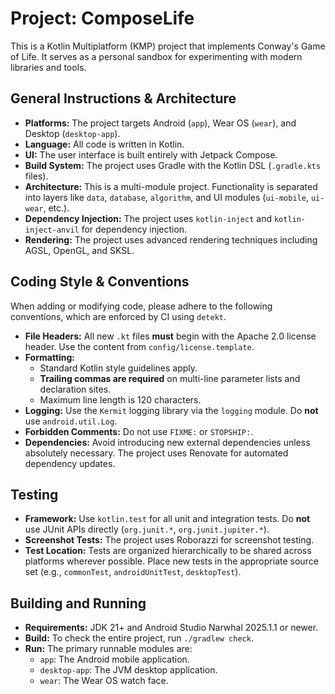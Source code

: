 # Project: ComposeLife

This is a Kotlin Multiplatform (KMP) project that implements Conway's Game of Life. It serves as a personal sandbox for experimenting with modern libraries and tools.

## General Instructions & Architecture

- **Platforms:** The project targets Android (`app`), Wear OS (`wear`), and Desktop (`desktop-app`).
- **Language:** All code is written in Kotlin.
- **UI:** The user interface is built entirely with Jetpack Compose.
- **Build System:** The project uses Gradle with the Kotlin DSL (`.gradle.kts` files).
- **Architecture:** This is a multi-module project. Functionality is separated into layers like `data`, `database`, `algorithm`, and UI modules (`ui-mobile`, `ui-wear`, etc.).
- **Dependency Injection:** The project uses `kotlin-inject` and `kotlin-inject-anvil` for dependency injection.
- **Rendering:** The project uses advanced rendering techniques including AGSL, OpenGL, and SKSL.

## Coding Style & Conventions

When adding or modifying code, please adhere to the following conventions, which are enforced by CI using `detekt`.

- **File Headers:** All new `.kt` files **must** begin with the Apache 2.0 license header. Use the content from `config/license.template`.
- **Formatting:**
    - Standard Kotlin style guidelines apply.
    - **Trailing commas are required** on multi-line parameter lists and declaration sites.
    - Maximum line length is 120 characters.
- **Logging:** Use the `Kermit` logging library via the `logging` module. Do **not** use `android.util.Log`.
- **Forbidden Comments:** Do not use `FIXME:` or `STOPSHIP:`.
- **Dependencies:** Avoid introducing new external dependencies unless absolutely necessary. The project uses Renovate for automated dependency updates.

## Testing

- **Framework:** Use `kotlin.test` for all unit and integration tests. Do **not** use JUnit APIs directly (`org.junit.*`, `org.junit.jupiter.*`).
- **Screenshot Tests:** The project uses Roborazzi for screenshot testing.
- **Test Location:** Tests are organized hierarchically to be shared across platforms wherever possible. Place new tests in the appropriate source set (e.g., `commonTest`, `androidUnitTest`, `desktopTest`).

## Building and Running

- **Requirements:** JDK 21+ and Android Studio Narwhal 2025.1.1 or newer.
- **Build:** To check the entire project, run `./gradlew check`.
- **Run:** The primary runnable modules are:
    - `app`: The Android mobile application.
    - `desktop-app`: The JVM desktop application.
    - `wear`: The Wear OS watch face.

